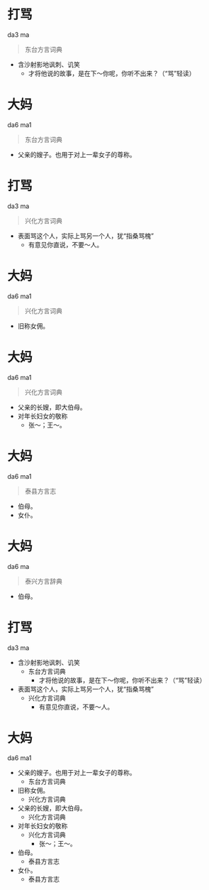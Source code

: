 # 打骂
da3 ma
> 东台方言词典
- 含沙射影地讽刺、讥笑
  - 才将他说的故事，是在下～你呢，你听不出来？（“骂”轻读）

# 大妈
da6 ma1
> 东台方言词典
- 父亲的嫂子。也用于对上一辈女子的尊称。

# 打骂
da3 ma
> 兴化方言词典
- 表面骂这个人，实际上骂另一个人，犹“指桑骂槐”
  - 有意见你直说，不要～人。

# 大妈
da6 ma1
> 兴化方言词典
- 旧称女佣。

# 大妈
da6 ma1
> 兴化方言词典
- 父亲的长嫂，即大伯母。
- 对年长妇女的敬称
  - 张～；王～。

# 大妈
da6 ma1
> 泰县方言志
- 伯母。
- 女仆。

# 大妈
da6 ma
> 泰兴方言辞典
- 伯母。
<!--
父亲长嫂？
-->

# 打骂
da3 ma
+ 含沙射影地讽刺、讥笑
  * 东台方言词典
    - 才将他说的故事，是在下～你呢，你听不出来？（“骂”轻读）
+ 表面骂这个人，实际上骂另一个人，犹“指桑骂槐”
  * 兴化方言词典
    - 有意见你直说，不要～人。

# 大妈
da6 ma1
+ 父亲的嫂子。也用于对上一辈女子的尊称。
  * 东台方言词典
+ 旧称女佣。
  * 兴化方言词典
+ 父亲的长嫂，即大伯母。
  * 兴化方言词典
+ 对年长妇女的敬称
  * 兴化方言词典
    - 张～；王～。
+ 伯母。
  * 泰县方言志
+ 女仆。
  * 泰县方言志
